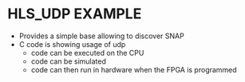 # HLS_UDP EXAMPLE

* Provides a simple base allowing to discover SNAP
* C code is showing usage of udp 
  * code can be executed on the CPU 
  * code can be simulated
  * code can then run in hardware when the FPGA is programmed 



